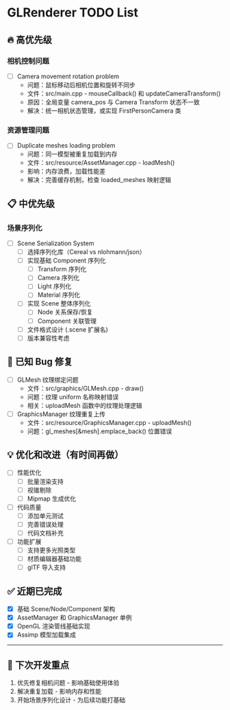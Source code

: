 # GLRenderer TODO List

## 🔥 高优先级
### 相机控制问题
- [ ] Camera movement rotation problem
  - 问题：鼠标移动后相机位置和旋转不同步
  - 文件：src/main.cpp - mouseCallback() 和 updateCameraTransform()
  - 原因：全局变量 camera_pos 与 Camera Transform 状态不一致
  - 解决：统一相机状态管理，或实现 FirstPersonCamera 类

### 资源管理问题  
- [ ] Duplicate meshes loading problem
  - 问题：同一模型被重复加载到内存
  - 文件：src/resource/AssetManager.cpp - loadMesh()
  - 影响：内存浪费，加载性能差
  - 解决：完善缓存机制，检查 loaded_meshes 映射逻辑

## 📋 中优先级
### 场景序列化
- [ ] Scene Serialization System
  - [ ] 选择序列化库（Cereal vs nlohmann/json）
  - [ ] 实现基础 Component 序列化
    - [ ] Transform 序列化
    - [ ] Camera 序列化  
    - [ ] Light 序列化
    - [ ] Material 序列化
  - [ ] 实现 Scene 整体序列化
    - [ ] Node 关系保存/恢复
    - [ ] Component 关联管理
  - [ ] 文件格式设计 (.scene 扩展名)
  - [ ] 版本兼容性考虑

## 🐛 已知 Bug 修复
- [ ] GLMesh 纹理绑定问题
  - 文件：src/graphics/GLMesh.cpp - draw()
  - 问题：纹理 uniform 名称映射错误
  - 相关：uploadMesh 函数中的纹理处理逻辑
- [ ] GraphicsManager 纹理重复上传
  - 文件：src/resource/GraphicsManager.cpp - uploadMesh()
  - 问题：gl_meshes[&mesh].emplace_back() 位置错误

## 💡 优化和改进（有时间再做）
- [ ] 性能优化
  - [ ] 批量渲染支持
  - [ ] 视锥剔除
  - [ ] Mipmap 生成优化
- [ ] 代码质量
  - [ ] 添加单元测试
  - [ ] 完善错误处理
  - [ ] 代码文档补充
- [ ] 功能扩展
  - [ ] 支持更多光照类型
  - [ ] 材质编辑器基础功能
  - [ ] glTF 导入支持

## ✅ 近期已完成
- [x] 基础 Scene/Node/Component 架构
- [x] AssetManager 和 GraphicsManager 单例
- [x] OpenGL 渲染管线基础实现
- [x] Assimp 模型加载集成

---
## 📝 下次开发重点
1. 优先修复相机问题 - 影响基础使用体验
2. 解决重复加载 - 影响内存和性能  
3. 开始场景序列化设计 - 为后续功能打基础
